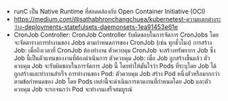 - runC เป็น Native Runtime ที่สอดคล้องกับ Open Container Initiative (OCI)
- https://medium.com/@sathabhronchangchuea/kubernetest-ความเเตกต่างระว่าง-deployments-statefulsets-daemonsets-1ea91453e61e
- CronJob Controller: CronJob Controller รับผิดชอบในการจัดการ CronJobs โดยจะจัดตารางการทำงานของ Jobs ตามกำหนดการของ CronJob (เช่น ทุกชั่วโมง)
การสร้าง Job: เมื่อถึงเวลาที่ CronJob ต้องทำงาน ตัวควบคุม CronJob จะสร้างทรัพยากร Job ซึ่ง Job นี้เป็นตัวแทนของงานที่ต้องดำเนินการ
ตัวควบคุม Job: เมื่อ Job ถูกสร้างขึ้นแล้ว ตัวควบคุม Job จะรับผิดชอบในการจัดการ Job นี้ โดยทำให้มั่นใจว่า Pods ที่ระบุโดย Job ได้ถูกสร้างและทำงานสำเร็จ
การทำงานของ Pod: ตัวควบคุม Job สร้าง Pod หนึ่งตัวหรือมากกว่าตามข้อกำหนดของ Job โดย Pods เหล่านี้จะดำเนินการตามงานที่กำหนดโดย Job และตัวควบคุม Job จะรอจนกว่า Pod จะทำงานเสร็จสมบูรณ์
